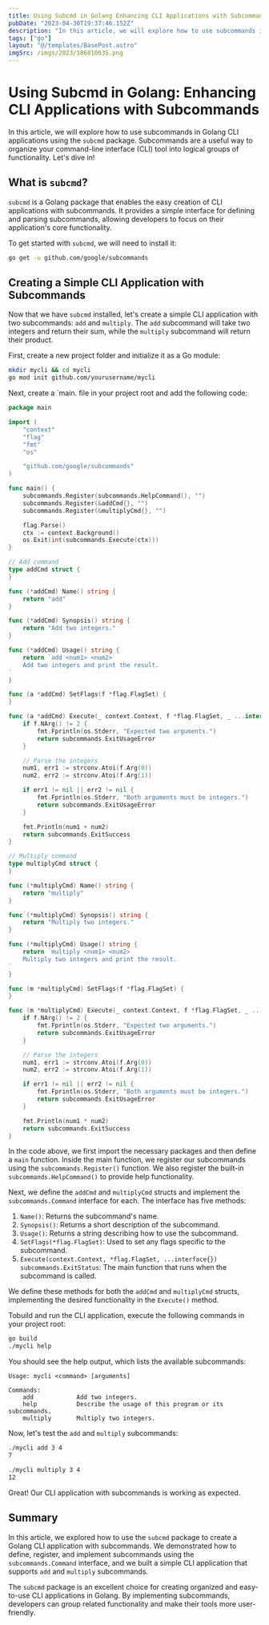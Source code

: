 ```yaml
---
title: Using Subcmd in Golang Enhancing CLI Applications with Subcommands
pubDate: "2023-04-30T19:37:46.152Z"
description: "In this article, we will explore how to use subcommands in Golang CLI applications using the `subcmd` package"
tags: ["go"]
layout: "@/templates/BasePost.astro"
imgSrc: /imgs/2023/186810635.png
---
```

# Using Subcmd in Golang: Enhancing CLI Applications with Subcommands

In this article, we will explore how to use subcommands in Golang CLI applications using the `subcmd` package. Subcommands are a useful way to organize your command-line interface (CLI) tool into logical groups of functionality. Let's dive in!

## What is `subcmd`?

`subcmd` is a Golang package that enables the easy creation of CLI applications with subcommands. It provides a simple interface for defining and parsing subcommands, allowing developers to focus on their application's core functionality.

To get started with `subcmd`, we will need to install it:

```bash
go get -u github.com/google/subcommands
```

## Creating a Simple CLI Application with Subcommands

Now that we have `subcmd` installed, let's create a simple CLI application with two subcommands: `add` and `multiply`. The `add` subcommand will take two integers and return their sum, while the `multiply` subcommand will return their product.

First, create a new project folder and initialize it as a Go module:

```bash
mkdir mycli && cd mycli
go mod init github.com/yourusername/mycli
```

Next, create a `main. file in your project root and add the following code:

```go
package main

import (
	"context"
	"flag"
	"fmt"
	"os"

	"github.com/google/subcommands"
)

func main() {
	subcommands.Register(subcommands.HelpCommand(), "")
	subcommands.Register(&addCmd{}, "")
	subcommands.Register(&multiplyCmd{}, "")

	flag.Parse()
	ctx := context.Background()
	os.Exit(int(subcommands.Execute(ctx)))
}

// Add command
type addCmd struct {
}

func (*addCmd) Name() string {
	return "add"
}

func (*addCmd) Synopsis() string {
	return "Add two integers."
}

func (*addCmd) Usage() string {
	return `add <num1> <num2>
	Add two integers and print the result.
`
}

func (a *addCmd) SetFlags(f *flag.FlagSet) {
}

func (a *addCmd) Execute(_ context.Context, f *flag.FlagSet, _ ...interface{}) subcommands.ExitStatus {
	if f.NArg() != 2 {
		fmt.Fprintln(os.Stderr, "Expected two arguments.")
		return subcommands.ExitUsageError
	}

	// Parse the integers
	num1, err1 := strconv.Atoi(f.Arg(0))
	num2, err2 := strconv.Atoi(f.Arg(1))

	if err1 != nil || err2 != nil {
		fmt.Fprintln(os.Stderr, "Both arguments must be integers.")
		return subcommands.ExitUsageError
	}

	fmt.Println(num1 + num2)
	return subcommands.ExitSuccess
}

// Multiply command
type multiplyCmd struct {
}

func (*multiplyCmd) Name() string {
	return "multiply"
}

func (*multiplyCmd) Synopsis() string {
	return "Multiply two integers."
}

func (*multiplyCmd) Usage() string {
	return `multiply <num1> <num2>
	Multiply two integers and print the result.
`
}

func (m *multiplyCmd) SetFlags(f *flag.FlagSet) {
}

func (m *multiplyCmd) Execute(_ context.Context, f *flag.FlagSet, _ ...interface{}) subcommands.ExitStatus {
	if f.NArg() != 2 {
		fmt.Fprintln(os.Stderr, "Expected two arguments.")
		return subcommands.ExitUsageError
	}

	// Parse the integers
	num1, err1 := strconv.Atoi(f.Arg(0))
	num2, err2 := strconv.Atoi(f.Arg(1))

	if err1 != nil || err2 != nil {
		fmt.Fprintln(os.Stderr, "Both arguments must be integers.")
		return subcommands.ExitUsageError
	}

	fmt.Println(num1 * num2)
	return subcommands.ExitSuccess
}
```

In the code above, we first import the necessary packages and then define a `main` function. Inside the main function, we register our subcommands using the `subcommands.Register()` function. We also register the built-in `subcommands.HelpCommand()` to provide help functionality.

Next, we define the `addCmd` and `multiplyCmd` structs and implement the `subcommands.Command` interface for each. The interface has five methods:

1. `Name()`: Returns the subcommand's name.
2. `Synopsis()`: Returns a short description of the subcommand.
3. `Usage()`: Returns a string describing how to use the subcommand.
4. `SetFlags(*flag.FlagSet)`: Used to set any flags specific to the subcommand.
5. `Execute(context.Context, *flag.FlagSet, ...interface{}) subcommands.ExitStatus`: The main function that runs when the subcommand is called.

We define these methods for both the `addCmd` and `multiplyCmd` structs, implementing the desired functionality in the `Execute()` method.

Tobuild and run the CLI application, execute the following commands in your project root:

```bash
go build
./mycli help
```

You should see the help output, which lists the available subcommands:

```
Usage: mycli <command> [arguments]

Commands:
	add            Add two integers.
	help           Describe the usage of this program or its subcommands.
	multiply       Multiply two integers.
```

Now, let's test the `add` and `multiply` subcommands:

```bash
./mycli add 3 4
7

./mycli multiply 3 4
12
```

Great! Our CLI application with subcommands is working as expected.

## Summary

In this article, we explored how to use the `subcmd` package to create a Golang CLI application with subcommands. We demonstrated how to define, register, and implement subcommands using the `subcommands.Command` interface, and we built a simple CLI application that supports `add` and `multiply` subcommands.

The `subcmd` package is an excellent choice for creating organized and easy-to-use CLI applications in Golang. By implementing subcommands, developers can group related functionality and make their tools more user-friendly.

